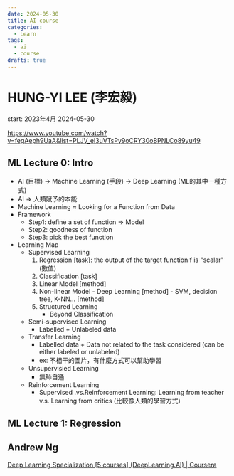 ```yaml
---
date: 2024-05-30
title: AI course
categories:
  - Learn
tags:
  - ai
  - course
drafts: true
---
```




# HUNG-YI LEE (李宏毅)

start: 2023年4月
2024-05-30

https://www.youtube.com/watch?v=fegAeph9UaA&list=PLJV_el3uVTsPy9oCRY30oBPNLCo89yu49

## ML Lecture 0: Intro

- AI (目標) → Machine Learning (手段) → Deep Learning (ML的其中一種方式)
- AI ⇒ 人類賦予的本能
- Machine Learning ≈ Looking for a Function from Data
- Framework
  - Step1: define a set of function ⇒ Model
  - Step2: goodness of function
  - Step3: pick the best function
- Learning Map
  - Supervised Learning
    1. Regression [task]: the output of the target function f is "scalar" (數值) 
    2. Classification [task]
      1. Linear Model [method]
      2. Non-linear Model
        - Deep Learning [method]
        - SVM, decision tree, K-NN... [method]
    3. Structured Learning
        - Beyond Classification
  - Semi-supervised Learning
    - Labelled + Unlabeled data
  - Transfer Learning
    - Labelled data + Data not related to the task considered (can be either labeled or unlabeled)
    - ex: 不相干的圖片，有什麼方式可以幫助學習
  - Unsupervisied Learning
    - 無師自通
  - Reinforcement Learning
    - Supervised .vs.Reinforcement Learning: Learning from teacher v.s. Learning from critics (比較像人類的學習方式)

## ML Lecture 1: Regression


## Andrew Ng
[Deep Learning Specialization [5 courses] (DeepLearning.AI) | Coursera](https://www.coursera.org/specializations/deep-learning)
